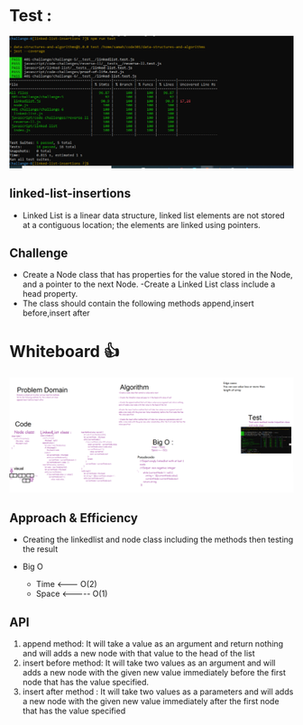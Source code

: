 # Test :
![](chall6.PNG)
## linked-list-insertions
<!-- Short summary or background information -->
- Linked List is a linear data structure,  linked list elements are not stored at a contiguous location; the elements are linked using pointers.

## Challenge
<!-- Description of the challenge -->
- Create a Node class that has properties for the value stored in the Node, and a pointer to the next Node.
-Create a Linked List class include a head property.
- The class should contain the following methods
append,insert before,insert after

# Whiteboard 👍
![](challange-6.png)
## Approach & Efficiency
<!-- What approach did you take? Why? What is the Big O space/time for this approach? -->
- Creating the linkedlist and node class including the methods then testing the result 

- Big O 
   - Time <--- O(2)
   - Space <----- O(1)

## API
<!-- Description of each method publicly available to your Linked List -->
1. append  method: It will take a value as an argument and return nothing and will adds a new node with that value to the head of the list
2. insert before method: It will take two values as an argument and will adds a new node with the given new value immediately before the first node that has the value specified.
3. insert after method : It will take two values as a parameters and will  adds a new node with the given new value immediately after the first node that has the value specified